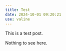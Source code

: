 ```yaml
---
title: Test
date: 2024-10-01 09:20:21
use: valine
---
```


This is a test post.

Nothing to see here.